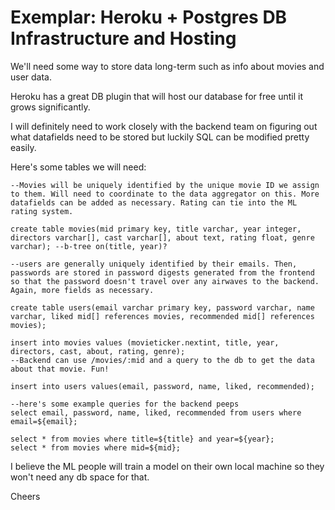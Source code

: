 # Exemplar: Heroku + Postgres DB Infrastructure and Hosting

We'll need some way to store data long-term such as info about movies and user data.

Heroku has a great DB plugin that will host our database for free until it grows significantly. 

I will definitely need to work closely with the backend team on figuring out what datafields need to be stored but luckily SQL can be modified pretty easily. 

Here's some tables we will need:

```
--Movies will be uniquely identified by the unique movie ID we assign to them. Will need to coordinate to the data aggregator on this. More datafields can be added as necessary. Rating can tie into the ML rating system.

create table movies(mid primary key, title varchar, year integer, directors varchar[], cast varchar[], about text, rating float, genre varchar); --b-tree on(title, year)?

--users are generally uniquely identified by their emails. Then, passwords are stored in password digests generated from the frontend so that the password doesn't travel over any airwaves to the backend. Again, more fields as necessary.

create table users(email varchar primary key, password varchar, name varchar, liked mid[] references movies, recommended mid[] references movies);

insert into movies values (movieticker.nextint, title, year, directors, cast, about, rating, genre);
--Backend can use /movies/:mid and a query to the db to get the data about that movie. Fun! 

insert into users values(email, password, name, liked, recommended);

--here's some example queries for the backend peeps
select email, password, name, liked, recommended from users where email=${email};

select * from movies where title=${title} and year=${year};
select * from movies where mid=${mid};
```

I believe the ML people will train a model on their own local machine so they won't need any db space for that.

Cheers